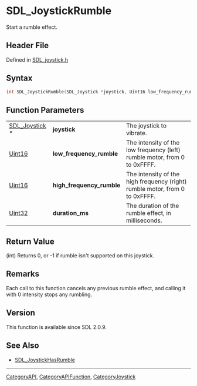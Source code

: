 # SDL_JoystickRumble

Start a rumble effect.

## Header File

Defined in [SDL_joystick.h](https://github.com/libsdl-org/SDL/blob/SDL2/include/SDL_joystick.h)

## Syntax

```c
int SDL_JoystickRumble(SDL_Joystick *joystick, Uint16 low_frequency_rumble, Uint16 high_frequency_rumble, Uint32 duration_ms);
```

## Function Parameters

|                                |                           |                                                                             |
| ------------------------------ | ------------------------- | --------------------------------------------------------------------------- |
| [SDL_Joystick](SDL_Joystick) * | **joystick**              | The joystick to vibrate.                                                    |
| [Uint16](Uint16)               | **low_frequency_rumble**  | The intensity of the low frequency (left) rumble motor, from 0 to 0xFFFF.   |
| [Uint16](Uint16)               | **high_frequency_rumble** | The intensity of the high frequency (right) rumble motor, from 0 to 0xFFFF. |
| [Uint32](Uint32)               | **duration_ms**           | The duration of the rumble effect, in milliseconds.                         |

## Return Value

(int) Returns 0, or -1 if rumble isn't supported on this joystick.

## Remarks

Each call to this function cancels any previous rumble effect, and calling
it with 0 intensity stops any rumbling.

## Version

This function is available since SDL 2.0.9.

## See Also

- [SDL_JoystickHasRumble](SDL_JoystickHasRumble)






----
[CategoryAPI](CategoryAPI), [CategoryAPIFunction](CategoryAPIFunction), [CategoryJoystick](CategoryJoystick)

